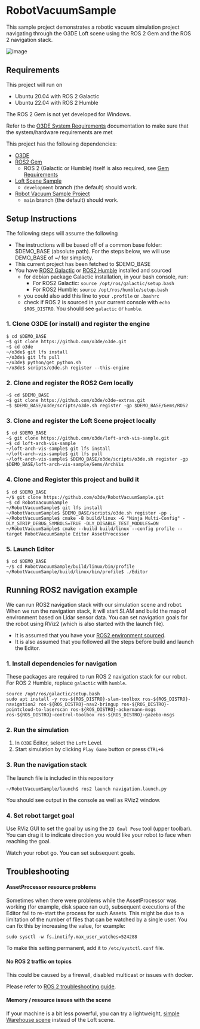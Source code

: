 # RobotVacuumSample

This sample project demonstrates a robotic vacuum simulation project navigating through the O3DE Loft scene using the ROS 2 Gem and the ROS 2 navigation stack.

![image](https://user-images.githubusercontent.com/16702721/174113203-e22cfd37-1bd5-4e42-a543-17b92de96c13.png)

## Requirements

This project will run on 
- Ubuntu 20.04 with ROS 2 Galactic
- Ubuntu 22.04 with ROS 2 Humble

The ROS 2 Gem is not yet developed for Windows. 

Refer to the [O3DE System Requirements](https://www.o3de.org/docs/welcome-guide/requirements/) documentation to make sure that the system/hardware requirements are met

This project has the following dependencies:

- [O3DE](https://github.com/o3de/o3de)
- [ROS2 Gem](https://github.com/o3de/o3de-extras/Gems/ROS2)
  - ROS 2 (Galactic or Humble) itself is also required, see [Gem Requirements](https://github.com/o3de/o3de-extras/Gems/ROS2#requirements)  
- [Loft Scene Sample](https://github.com/o3de/loft-arch-vis-sample)
  - `development` branch (the default) should work.
- [Robot Vacuum Sample Project](https://github.com/o3de/RobotVacuumSample)
  - `main` branch (the default) should work.

## Setup Instructions

The following steps will assume the following

- The instructions will be based off of a common base folder: $DEMO_BASE (absolute path). For the steps below, we will use DEMO_BASE of ~/ for simplicty. 
- This current project has been fetched to $DEMO_BASE
- You have [ROS2 Galactic](https://docs.ros.org/en/galactic/Installation/Ubuntu-Install-Debians.html) or [ROS2 Humble](https://docs.ros.org/en/humble/Installation/Ubuntu-Install-Debians.html) installed and sourced 
  - for debian package Galactic installation, in your bash console, run:
     - For ROS2 Galactic: `source /opt/ros/galactic/setup.bash` 
     - For ROS2 Humble: `source /opt/ros/humble/setup.bash`
  - you could also add this line to your `.profile` or `.bashrc`
  - check if ROS 2 is sourced in your current console with `echo $ROS_DISTRO`. You should see `galactic` or `humble`.

### 1. Clone O3DE (or install) and register the engine

```
$ cd $DEMO_BASE
~$ git clone https://github.com/o3de/o3de.git
~$ cd o3de
~/o3de$ git lfs install
~/o3de$ git lfs pull
~/o3de$ python/get_python.sh
~/o3de$ scripts/o3de.sh register --this-engine
```

### 2. Clone and register the ROS2 Gem locally

```
~$ cd $DEMO_BASE
~$ git clone https://github.com/o3de/o3de-extras.git
~$ $DEMO_BASE/o3de/scripts/o3de.sh register -gp $DEMO_BASE/Gems/ROS2
```

### 3. Clone and register the Loft Scene project locally

```
$ cd $DEMO_BASE
~$ git clone https://github.com/o3de/loft-arch-vis-sample.git
~$ cd loft-arch-vis-sample
~/loft-arch-vis-sample$ git lfs install
~/loft-arch-vis-sample$ git lfs pull
~/loft-arch-vis-sample$ $DEMO_BASE/o3de/scripts/o3de.sh register -gp $DEMO_BASE/loft-arch-vis-sample/Gems/ArchVis
```

### 4. Clone and Register this project and build it

```
$ cd $DEMO_BASE
~/$ git clone https://github.com/o3de/RobotVacuumSample.git
~$ cd RobotVacuumSample
~/RobotVacuumSample$ git lfs install
~/RobotVacuumSample$ $DEMO_BASE/scripts/o3de.sh register -pp .
~/RobotVacuumSample$ cmake -B build/linux -G "Ninja Multi-Config" -DLY_STRIP_DEBUG_SYMBOLS=TRUE -DLY_DISABLE_TEST_MODULES=ON
~/RobotVacuumSample$ cmake --build build/linux --config profile --target RobotVacuumSample Editor AssetProcessor
```

### 5. Launch Editor

```
$ cd $DEMO_BASE
~/$ cd RobotVacuumSample/build/linux/bin/profile
~/RobotVacuumSample/build/linux/bin/profile$ ./Editor
```

## Running ROS2 navigation example

We can run ROS2 navigation stack with our simulation scene and robot. When we run the navigation stack, it will start SLAM and build the map of environment based on Lidar sensor data. You can set navigation goals for the robot using RViz2 (which is also started with the launch file).

- It is assumed that you have your [ROS2 environment sourced](https://docs.ros.org/en/rolling/Tutorials/Configuring-ROS2-Environment.html).
- It is also assumed that you followed all the steps before build and launch the Editor.

### 1. Install dependencies for navigation 

These packages are required to run ROS 2 navigation stack for our robot. For ROS 2 Humble, replace `galactic` with `humble`.

```
source /opt/ros/galactic/setup.bash
sudo apt install -y ros-${ROS_DISTRO}-slam-toolbox ros-${ROS_DISTRO}-navigation2 ros-${ROS_DISTRO}-nav2-bringup ros-${ROS_DISTRO}-pointcloud-to-laserscan ros-${ROS_DISTRO}-ackermann-msgs ros-${ROS_DISTRO}-control-toolbox ros-${ROS_DISTRO}-gazebo-msgs
```

### 2. Run the simulation

1. In `O3DE` Editor, select the `Loft` Level.
1. Start simulation by clicking `Play Game` button or press `CTRL+G`

### 3. Run the navigation stack

The launch file is included in this repository

```
~/RobotVacuumSample/launch$ ros2 launch navigation.launch.py
```

You should see output in the console as well as RViz2 window.

### 4. Set robot target goal

Use RViz GUI to set the goal by using the `2D Goal Pose` tool (upper toolbar). 
You can drag it to indicate direction you would like your robot to face when reaching the goal.

Watch your robot go. You can set subsequent goals.

## Troubleshooting

#### AssetProcessor resource problems

Sometimes when there were problems while the AssetProcessor was working (for example, disk space ran out),
subsequent executions of the Editor fail to re-start the process for such Assets. This might be due to a
limitation of the number of files that can be watched by a single user. You can fix this by increasing the
value, for example:

```
sudo sysctl -w fs.inotify.max_user_watches=524288
```

To make this setting permanent, add it to `/etc/systctl.conf` file.

#### No ROS 2 traffic on topics

This could be caused by a firewall, disabled multicast or issues with docker.

Please refer to [ROS 2 troubleshooting guide](https://docs.ros.org/en/rolling/How-To-Guides/Installation-Troubleshooting.html).

#### Memory / resource issues with the scene

If your machine is a bit less powerful, you can try a lightweight, [simple Warehouse scene](https://github.com/RobotecAI/Ros2WarehouseDemo) instead of the Loft scene. 
